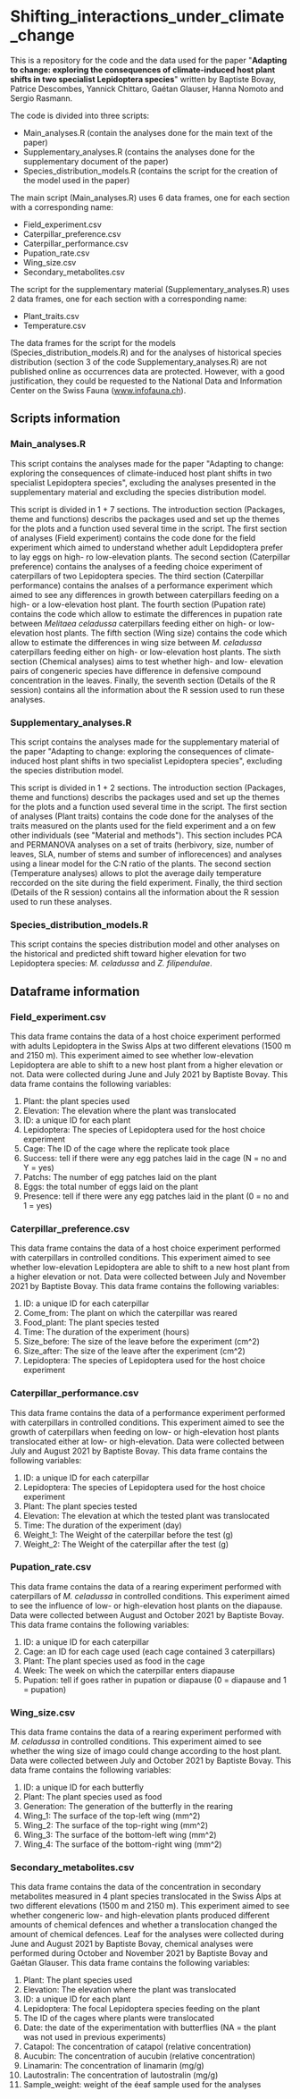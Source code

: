 # Shifting_interactions_under_climate_change

This is a repository for the code and the data used for the paper "**Adapting to change: exploring the consequences of climate-induced host plant shifts in two specialist Lepidoptera species**" written by Baptiste Bovay, Patrice Descombes, Yannick Chittaro, Gaétan Glauser, Hanna Nomoto and Sergio Rasmann.

The code is divided into three scripts:
- Main_analyses.R (contain the analyses done for the main text of the paper)
- Supplementary_analyses.R (contains the analyses done for the supplementary document of the paper)
- Species_distribution_models.R (contains the script for the creation of the model used in the paper)

The main script (Main_analyses.R) uses 6 data frames, one for each section with a corresponding name:
- Field_experiment.csv
- Caterpillar_preference.csv
- Caterpillar_performance.csv
- Pupation_rate.csv
- Wing_size.csv
- Secondary_metabolites.csv

The script for the supplementary material (Supplementary_analyses.R) uses 2 data frames, one for each section with a corresponding name:
- Plant_traits.csv
- Temperature.csv

The data frames for the script for the models (Species_distribution_models.R) and for the analyses of historical species distribution (section 3 of the code Supplementary_analyses.R) are not published online as occurrences data are protected. However, with a good justification, they could be requested to the National Data and Information Center on the Swiss Fauna (www.infofauna.ch). 

## Scripts information

### Main_analyses.R

This script contains the analyses made for the paper "Adapting to change: exploring the consequences of climate-induced host plant shifts in two specialist Lepidoptera species", excluding the analyses presented in the supplementary material and excluding the species distribution model.

This script is divided in 1 + 7 sections. The introduction section (Packages, theme and functions) describs the packages used and set up the themes for the plots and a function used several time in the script. The first section of analyses (Field experiment) contains the code done for the field experiment which aimed to understand whether adult Lepdidoptera prefer to lay eggs on high- ro low-elevation plants. The second section (Caterpillar preference) contains the analyses of a feeding choice experiment of caterpillars of two Lepidoptera species. The third section (Caterpillar performance) contains the analses of a performance experiment which aimed to see any differences in growth between caterpillars feeding on a high- or a low-elevation host plant. The fourth section (Pupation rate) contains the code which allow to estimate the differences in pupation rate between *Melitaea celadussa* caterpillars feeding either on high- or low-elevation host plants. The fifth section (Wing size) contains the code which allow to estimate the differences in wing size between *M. celadussa* caterpillars feeding either on high- or low-elevation host plants. The sixth section (Chemical analyses) aims to test whether high- and low- elevation pairs of congeneric species have difference in defensive compound concentration in the leaves. Finally, the seventh section (Details of the R session) contains all the information about the R session used to run these analyses.

### Supplementary_analyses.R

This script contains the analyses made for the supplementary material of the paper "Adapting to change: exploring the consequences of climate-induced host plant shifts in two specialist Lepidoptera species", excluding the species distribution model.

This script is divided in 1 + 2 sections. The introduction section (Packages, theme and functions) describs the packages used and set up the themes for the plots and a function used several time in the script. The first section of analyses (Plant traits) contains the code done for the analyses of the traits measured on the plants used for the field experiment and a on few other individuals (see "Material and methods"). This section includes PCA and PERMANOVA analyses on a set of traits (herbivory, size, number of leaves, SLA, number of stems and sumber of inflorecences) and analyses using a linear model for the C:N ratio of the plants. The second section (Temperature analyses) allows to plot the average daily temperature reccorded on the site during the field experiment.  Finally, the third section (Details of the R session) contains all the information about the R session used to run these analyses.

### Species_distribution_models.R

This script contains the species distribution model and other analyses on the historical and predicted shift toward higher elevation for two Lepidoptera species: *M. celadussa* and *Z. filipendulae*.

## Dataframe information

### Field_experiment.csv

This data frame contains the data of a host choice experiment performed with adults Lepidoptera in the Swiss Alps at two different elevations (1500 m and 2150 m). This experiment aimed to see whether low-elevation Lepidoptera are able to shift to a new host plant from a higher elevation or not. Data were collected during June and July 2021 by Baptiste Bovay. This data frame contains the following variables:

1. Plant: the plant species used
2. Elevation: The elevation where the plant was translocated
3. ID: a unique ID for each plant
4. Lepidoptera: The species of Lepidoptera used for the host choice experiment
5. Cage: The ID of the cage where the replicate took place
6. Success: tell if there were any egg patches laid in the cage (N = no and Y = yes)
7. Patchs: The number of egg patches laid on the plant
8. Eggs: the total number of eggs laid on the plant
9. Presence: tell if there were any egg patches laid in the plant (0 = no and 1 = yes)

### Caterpillar_preference.csv

This data frame contains the data of a host choice experiment performed with caterpillars in controlled conditions. This experiment aimed to see whether low-elevation Lepidoptera are able to shift to a new host plant from a higher elevation or not. Data were collected between July and November 2021 by Baptiste Bovay. This data frame contains the following variables:

1. ID: a unique ID for each caterpillar
2. Come_from: The plant on which the caterpillar was reared
3. Food_plant: The plant species tested
4. Time: The duration of the experiment (hours)
5. Size_before: The size of the leave before the experiment (cm^2)
6. Size_after: The size of the leave after the experiment (cm^2)
7. Lepidoptera: The species of Lepidoptera used for the host choice experiment

### Caterpillar_performance.csv

This data frame contains the data of a performance experiment performed with caterpillars in controlled conditions. This experiment aimed to see the growth of caterpillars when feeding on low- or high-elevation host plants translocated either at low- or high-elevation. Data were collected between July and August 2021 by Baptiste Bovay. This data frame contains the following variables:

1. ID: a unique ID for each caterpillar
2. Lepidoptera: The species of Lepidoptera used for the host choice experiment
3. Plant: The plant species tested
4. Elevation: The elevation at which the tested plant was translocated
5. Time: The duration of the experiment (day)
6. Weight_1: The Weight of the caterpillar before the test (g)
7. Weight_2: The Weight of the caterpillar after the test (g)

### Pupation_rate.csv

This data frame contains the data of a rearing experiment performed with caterpillars of *M. celadussa* in controlled conditions. This experiment aimed to see the influence of low- or high-elevation host plants on the diapause. Data were collected between August and October 2021 by Baptiste Bovay. This data frame contains the following variables:

1. ID: a unique ID for each caterpillar
2. Cage: an ID for each cage used (each cage contained 3 caterpillars)
3. Plant: The plant species used as food in the cage
4. Week: The week on which the caterpillar enters diapause
5. Pupation: tell if goes rather in pupation or diapause (0 = diapause and 1 = pupation)

### Wing_size.csv

This data frame contains the data of a rearing experiment performed with *M. celadussa* in controlled conditions. This experiment aimed to see whether the wing size of imago could change according to the host plant. Data were collected between July and October 2021 by Baptiste Bovay. This data frame contains the following variables:

1. ID: a unique ID for each butterfly
2. Plant: The plant species used as food
3. Generation: The generation of the butterfly in the rearing
4. Wing_1: The surface of the top-left wing (mm^2)
5. Wing_2: The surface of the top-right wing (mm^2)
6. Wing_3: The surface of the bottom-left wing (mm^2)
7. Wing_4: The surface of the bottom-right wing (mm^2)

### Secondary_metabolites.csv

This data frame contains the data of the concentration in secondary metabolites measured in 4 plant species translocated in the Swiss Alps at two different elevations (1500 m and 2150 m). This experiment aimed to see whether congeneric low- and high-elevation plants produced different amounts of chemical defences and whether a translocation changed the amount of chemical defences. Leaf for the analyses were collected during June and August 2021 by Baptiste Bovay, chemical analyses were performed during October and November 2021 by Baptiste Bovay and Gaétan Glauser. This data frame contains the following variables:

1. Plant: The plant species used
2. Elevation: The elevation where the plant was translocated
3. ID: a unique ID for each plant
4. Lepidoptera: The focal Lepidoptera species feeding on the plant
5. The ID of the cages where plants were translocated
6. Date: the date of the experimentation with butterflies (NA = the plant was not used in previous experiments)
7. Catapol: The concentration of catapol (relative concentration)
8. Aucubin: The concentration of aucubin (relative concentration)
9. Linamarin: The concentration of linamarin (mg/g)
10. Lautostralin: The concentration of lautostralin (mg/g)
11. Sample_weight: weight of the éeaf sample used for the analyses
